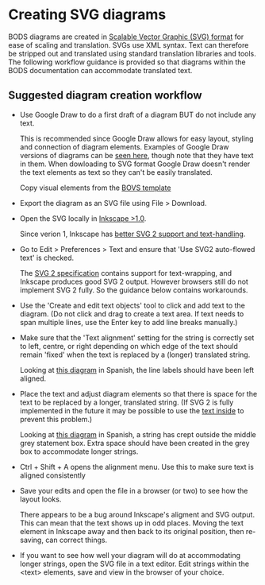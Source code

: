 # Creating SVG diagrams

BODS diagrams are created in [Scalable Vector Graphic (SVG) format](https://www.w3.org/TR/SVG2/) for ease of scaling and translation. SVGs use XML syntax. Text can therefore be stripped out and translated using standard translation libraries and tools. The following workflow guidance is provided so that diagrams within the BODS documentation can accommodate translated text.

## Suggested diagram creation workflow

- Use Google Draw to do a first draft of a diagram BUT do not include any text.

  This is recommended since Google Draw allows for easy layout, styling and connection of diagram elements. Examples of Google Draw versions of diagrams can be [seen here](https://drive.google.com/drive/folders/1R0r-Dx-PivOYmUPbE7MtKbHm-nrFAikB), though note that they have text in them. When dowloading to SVG format Google Draw doesn't render the text elements as text so they can't be easily translated. 
  
  Copy visual elements from the [BOVS template](https://docs.google.com/drawings/d/19vIvWkr8qFsuSTZMHO_QuwXAyOxN5QLvvX4agtZmUps/edit?usp=sharing)

- Export the diagram as an SVG file using File > Download.

- Open the SVG locally in [Inkscape >1.0](https://inkscape.org/).

  Since verion 1, Inkscape has [better SVG 2 support and text-handling](https://wiki.inkscape.org/wiki/index.php?title=Release_notes/1.0#Browser-compatible_flowed_text). 

- Go to Edit > Preferences > Text and ensure that 'Use SVG2 auto-flowed text' is checked.

  The [SVG 2 specification](https://www.w3.org/TR/2018/CR-SVG2-20181004/) contains support for text-wrapping, and Inkscape produces good SVG 2 output. However browsers still do not implement SVG 2 fully. So the guidance below contains workarounds.

- Use the 'Create and edit text objects' tool to click and add text to the diagram. (Do not click and drag to create a text area. If text needs to span multiple lines, use the Enter key to add line breaks manually.) 
  
- Make sure that the 'Text alignment' setting for the string is correctly set to left, centre, or right depending on which edge of the text should remain 'fixed' when the text is replaced by a (longer) translated string. 

  Looking at [this diagram](https://standard.openownership.org/es/0.3.0/schema/guidance/repr-beneficial-ownership.html#overview) in Spanish, the line labels should have been left aligned.

- Place the text and adjust diagram elements so that there is space for the text to be replaced by a longer, translated string. (If SVG 2 is fully implemented in the future it may be possible to use the [text inside](https://www.w3.org/TR/SVG2/text.html#TextShapeInside) to prevent this problem.) 

  Looking at [this diagram](https://standard.openownership.org/es/0.3.0/schema/guidance/repr-state-owned-enterprises.html#scenario-4) in Spanish, a string has crept outside the middle grey statement box. Extra space should have been created in the grey box to accommodate longer strings.

- Ctrl + Shift + A opens the alignment menu. Use this to make sure text is aligned consistently 

- Save your edits and open the file in a browser (or two) to see how the layout looks.

  There appears to be a bug around Inkscape's aligment and SVG output. This can mean that the text shows up in odd places. Moving the text element in Inkscape away and then back to its original position, then re-saving, can correct things.
  
 - If you want to see how well your diagram will do at accommodating longer strings, open the SVG file in a text editor. Edit strings within the \<text\> elements, save and view in the browser of your choice.
